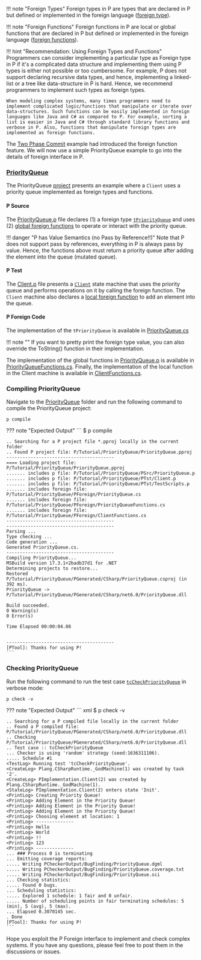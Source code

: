 
!!! note "Foreign Types"
    Foreign types in P are types that are declared in P but defined or implemented in the foreign language ([foreign type](datatypes.md#foreign)).

!!! note "Foreign Functions"
    Foreign functions in P are local or global functions that are declared in P but defined or implemented in the foreign language ([foreign functions](functions.md#foreign-functions)).


!!! hint "Recommendation: Using Foreign Types and Functions"
    Programmers can consider implementing a particular type as Foreign type in P if it's a complicated data structure and implementing them using P types is either not possible or too cumbersome. For example, P does not support declaring recursive data types, and hence, implementing a linked-list or a tree like data-structure in P is hard. Hence, we recommend programmers to implement such types as foreign types.

    When modeling complex systems, many times programmers need to implement complicated logic/functions that manipulate or iterate over data-structures. Such functions can be easily implemented in foreign languages like Java and C# as compared to P. For example, sorting a list is easier in Java and C# through standard library functions and verbose in P. Also, functions that manipulate foreign types are implemented as foreign functions.

The [Two Phase Commit](../tutorial/twophasecommit.md) example had introduced the foreign function feature. We will now use a simple PriorityQueue example to go into the details of foreign interface in P.



### [PriorityQueue](https://github.com/p-org/P/tree/master/Tutorial/PriorityQueue)

The PriorityQueue [project](https://github.com/p-org/P/blob/master/Tutorial/PriorityQueue/PriorityQueue.pproj) presents an example where a `Client` uses a priority queue implemented as foreign types and functions.

#### P Source

The [PriorityQueue.p](https://github.com/p-org/P/blob/master/Tutorial/PriorityQueue/PSrc/PriorityQueue.p) file declares (1) a foreign type [`tPriorityQueue`](https://github.com/p-org/P/blob/master/Tutorial/PriorityQueue/PSrc/PriorityQueue.p#L2) and uses (2) [global foreign functions](https://github.com/p-org/P/blob/master/Tutorial/PriorityQueue/PSrc/PriorityQueue.p#L7-L22) to operate or interact with the priority queue.

!!! danger "P has Value Semantics (no Pass by Reference!!)"
    Note that P does not support pass by references, everything in P is always pass by value. Hence, the functions above must return a priority queue after adding the element into the queue (mutated queue).



#### P Test

The [Client.p](https://github.com/p-org/P/blob/master/Tutorial/PriorityQueue/PTst/Client.p) file presents a [`Client`](https://github.com/p-org/P/blob/master/Tutorial/PriorityQueue/PTst/Client.p#L5) state machine that uses the priority queue and performs operations on it by calling the foreign function. The `Client` machine also declares a [local foreign function](https://github.com/p-org/P/blob/master/Tutorial/PriorityQueue/PTst/Client.p#L46-L47) to add an element into the queue.

#### P Foreign Code

The implementation of the `tPriorityQueue` is available in [PriorityQueue.cs](https://github.com/p-org/P/blob/master/Tutorial/PriorityQueue/PForeign/PriorityQueue.cs)

!!! note ""
    If you want to pretty print the foreign type value, you can also override the ToString() function in their implementation.

The implementation of the global functions in [PriorityQueue.p](https://github.com/p-org/P/blob/master/Tutorial/PriorityQueue/PSrc/PriorityQueue.p) is available in [PriorityQueueFunctions.cs](https://github.com/p-org/P/blob/master/Tutorial/PriorityQueue/PForeign/PriorityQueueFunctions.cs).
Finally, the implementation of the local function in the Client machine is available in [ClientFunctions.cs](https://github.com/p-org/P/blob/master/Tutorial/PriorityQueue/PForeign/ClientFunctions.cs).

### Compiling PriorityQueue

Navigate to the [PriorityQueue](https://github.com/p-org/P/tree/master/Tutorial/PriorityQueue) folder and run the following command to compile the PriorityQueue project:

```shell
p compile
```

??? note "Expected Output"
    ```
    $ p compile

    .. Searching for a P project file *.pproj locally in the current folder
    .. Found P project file: P/Tutorial/PriorityQueue/PriorityQueue.pproj
    ----------------------------------------
    ==== Loading project file: P/Tutorial/PriorityQueue/PriorityQueue.pproj
    ....... includes p file: P/Tutorial/PriorityQueue/PSrc/PriorityQueue.p
    ....... includes p file: P/Tutorial/PriorityQueue/PTst/Client.p
    ....... includes p file: P/Tutorial/PriorityQueue/PTst/TestScripts.p
    ....... includes foreign file: P/Tutorial/PriorityQueue/PForeign/PriorityQueue.cs
    ....... includes foreign file: P/Tutorial/PriorityQueue/PForeign/PriorityQueueFunctions.cs
    ....... includes foreign file: P/Tutorial/PriorityQueue/PForeign/ClientFunctions.cs
    ----------------------------------------
    ----------------------------------------
    Parsing ...
    Type checking ...
    Code generation ...
    Generated PriorityQueue.cs.
    ----------------------------------------
    Compiling PriorityQueue...
    MSBuild version 17.3.1+2badb37d1 for .NET
    Determining projects to restore...
    Restored P/Tutorial/PriorityQueue/PGenerated/CSharp/PriorityQueue.csproj (in 392 ms).
    PriorityQueue -> P/Tutorial/PriorityQueue/PGenerated/CSharp/net6.0/PriorityQueue.dll

    Build succeeded.
    0 Warning(s)
    0 Error(s)

    Time Elapsed 00:00:04.08


    ----------------------------------------
    [PTool]: Thanks for using P!
    ```

### Checking PriorityQueue

Run the following command to run the test case [`tcCheckPriorityQueue`](https://github.com/p-org/P/blob/master/Tutorial/PriorityQueue/PTst/TestScripts.p#L2) in verbose mode:

```shell
p check -v
```

??? note "Expected Output"
    ``` xml
    $ p check -v

    .. Searching for a P compiled file locally in the current folder
    .. Found a P compiled file: P/Tutorial/PriorityQueue/PGenerated/CSharp/net6.0/PriorityQueue.dll
    .. Checking P/Tutorial/PriorityQueue/PGenerated/CSharp/net6.0/PriorityQueue.dll
    .. Test case :: tcCheckPriorityQueue
    ... Checker is using 'random' strategy (seed:1636311106).
    ..... Schedule #1
    <TestLog> Running test 'tcCheckPriorityQueue'.
    <CreateLog> Plang.CSharpRuntime._GodMachine(1) was created by task '2'.
    <CreateLog> PImplementation.Client(2) was created by Plang.CSharpRuntime._GodMachine(1).
    <StateLog> PImplementation.Client(2) enters state 'Init'.
    <PrintLog> Creating Priority Queue!
    <PrintLog> Adding Element in the Priority Queue!
    <PrintLog> Adding Element in the Priority Queue!
    <PrintLog> Adding Element in the Priority Queue!
    <PrintLog> Choosing element at location: 1
    <PrintLog> --------------
    <PrintLog> Hello
    <PrintLog> World
    <PrintLog> !!
    <PrintLog> 123
    <PrintLog> --------------
    ... ### Process 0 is terminating
    ... Emitting coverage reports:
    ..... Writing PCheckerOutput/BugFinding/PriorityQueue.dgml
    ..... Writing PCheckerOutput/BugFinding/PriorityQueue.coverage.txt
    ..... Writing PCheckerOutput/BugFinding/PriorityQueue.sci
    ... Checking statistics:
    ..... Found 0 bugs.
    ... Scheduling statistics:
    ..... Explored 1 schedule: 1 fair and 0 unfair.
    ..... Number of scheduling points in fair terminating schedules: 5 (min), 5 (avg), 5 (max).
    ... Elapsed 0.3070145 sec.
    . Done
    [PTool]: Thanks for using P!
    ```

Hope you exploit the P Foreign interface to implement and check complex systems. If you have any questions, please feel free to post them in the discussions or issues.
